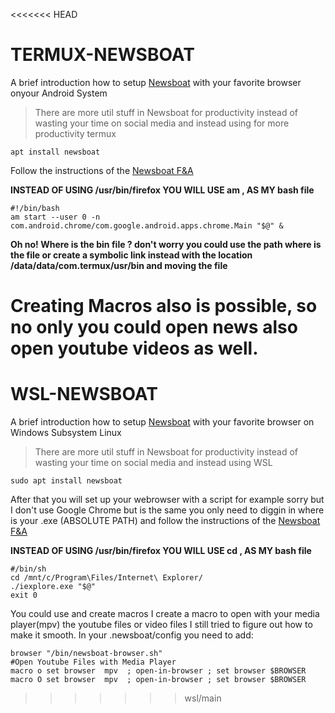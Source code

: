 <<<<<<< HEAD
# TERMUX-NEWSBOAT
A brief introduction how to setup [Newsboat](https://newsboat.org/) with your favorite browser  onyour Android System
> There are more util stuff in Newsboat for productivity instead of wasting your time on social media and instead using for more productivity termux
```
apt install newsboat
```
Follow the instructions of the [Newsboat F&A](https://newsboat.org/releases/2.22/docs/faq.html) 

**INSTEAD OF USING /usr/bin/firefox  YOU WILL USE  am , AS MY bash file**
```
#!/bin/bash
am start --user 0 -n com.android.chrome/com.google.android.apps.chrome.Main "$@" &
```
**Oh no! Where is the bin file ? don't worry you could use the path where is the file or create a symbolic link instead with the location /data/data/com.termux/usr/bin and moving the file**

Creating Macros also is possible, so no only you could open news also open youtube videos as well.
=======
# WSL-NEWSBOAT
A brief introduction how to setup [Newsboat](https://newsboat.org/) with your favorite browser  on Windows Subsystem Linux 
> There are more util stuff in Newsboat for productivity instead of wasting your time on social media and instead using WSL
```
sudo apt install newsboat
```
After that you will set up  your webrowser with a script for example sorry but I don't use Google Chrome but is the same
you only need to diggin in where is your .exe (ABSOLUTE PATH)  and follow the instructions of the [Newsboat F&A](https://newsboat.org/releases/2.22/docs/faq.html) 

**INSTEAD OF USING /usr/bin/firefox  YOU WILL USE cd , AS MY bash file**
```
#/bin/sh
cd /mnt/c/Program\Files/Internet\ Explorer/
./iexplore.exe "$@"
exit 0
```
You could use and create macros I create a macro to open with your media player(mpv) the youtube files or video files I still tried to figure out how to make it smooth.
In your .newsboat/config you need to add:
```
browser "/bin/newsboat-browser.sh"
#Open Youtube Files with Media Player
macro o set browser  mpv  ; open-in-browser ; set browser $BROWSER
macro O set browser  mpv  ; open-in-browser ; set browser $BROWSER
```
>>>>>>> wsl/main
